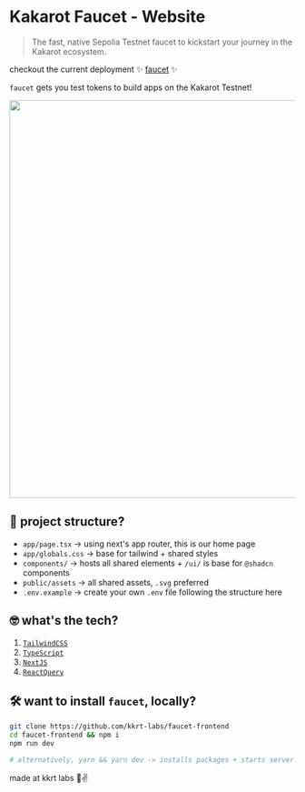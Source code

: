 # Kakarot Faucet - Website

> The fast, native Sepolia Testnet faucet to kickstart your journey in the Kakarot ecosystem.

checkout the current deployment ✨ [faucet](https://sepolia-faucet.kakarot.org/) ✨

`faucet` gets you test tokens to build apps on the Kakarot Testnet!
<div align="center">
  <img src="public/assets/landing.jpg" width=700 />
</div>

## 📂 project structure?

- `app/page.tsx` -> using next's app router, this is our home page
- `app/globals.css` -> base for tailwind + shared styles
- `components/` -> hosts all shared elements  + `/ui/` is base for `@shadcn` components
- `public/assets` -> all shared assets, `.svg` preferred
- `.env.example` -> create your own `.env` file following the structure here


## 🤓 what's the tech?

1. [`TailwindCSS`](https://tailwindcss.com)
2. [`TypeScript`](https://www.typescriptlang.org/)
3. [`NextJS`](https://nextjs.org/)
3. [`ReactQuery`](https://tanstack.com/query/latest)

## 🛠 want to install `faucet`, locally?

```bash
git clone https://github.com/kkrt-labs/faucet-frontend
cd faucet-frontend && npm i
npm run dev

# alternatively, yarn && yarn dev -> installs packages + starts server at port 3000!
```

made at kkrt labs 🥕✌️
